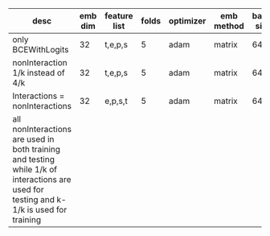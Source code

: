 | desc | emb dim | feature list | folds | optimizer | emb method | batch size | epoch | dropout | LR | accuracy | auc | f1 | aupr | recall | specificity | precision | 
|-|-|-|-|-|-|-|-|-|-|-|-|-|-|-|-|-|
| only BCEWithLogits | 32 | t,e,p,s | 5 | adam | matrix | 64 | 50 | 0.4 | 0.001 | 75.5% | 72.5% | 32.9% | 26% | 52.5% | 78.4% | 24%
| nonInteraction 1/k instead of 4/k | 32 | t,e,p,s | 5 | adam | matrix | 64 | 50 | 0.4 | 0.001 | 85% | 72.1% | 13.9% | 14.2% | 36.5% | 86.6% | 9.1% 
|Interactions = nonInteractions| 32 | e,p,s,t | 5 | adam | matrix | 64 | 50 | 0.4 | 0.001 | 70.5% | 72.3% | 70.5% | 70.44% | 86.5% | 41.2% | 59.6%
| all nonInteractions are used in both training and testing while 1/k of interactions are used for testing and k-1/k is used for training|